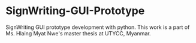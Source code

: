 # SignWriting-GUI-Prototype
SignWriting GUI prototype development with python. This work is a part of Ms. Hlaing Myat Nwe's master thesis at UTYCC, Myanmar.
